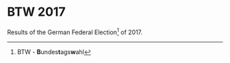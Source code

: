 # BTW 2017

Results of the German Federal Election[^1] of 2017.

[^1]: BTW - **B**undes**t**ags**w**ahl
